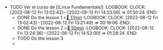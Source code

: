 - TODO Ver el curso de [[Linux Fundamentals]]
  :LOGBOOK:
  CLOCK: [2022-08-12 Fri 13:02:42]--[2022-08-12 Fri 14:53:06] =>  01:50:24
  :END:
	- DONE Do the lesson 1 >[🍅 17min](#agenda-pomo://?t=p-1660302316445-961)
	  :LOGBOOK:
	  CLOCK: [2022-08-12 Fri 13:02:43]--[2022-08-12 Fri 13:21:49] =>  00:19:06
	  :END:
	- DONE Do the lesson 2 >[🍅 50min](#agenda-pomo://?t=f-1660305319856-1500%2Cp-1660307197748-1487)
	  :LOGBOOK:
	  CLOCK: [2022-08-12 Fri 13:24:36]--[2022-08-12 Fri 14:53:00] =>  01:28:24
	  :END:
	- TODO Do the lesson 3
	-